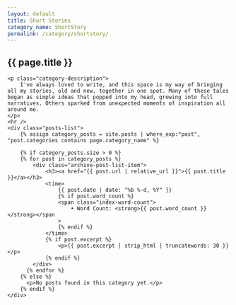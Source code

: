 ```yaml
---
layout: default
title: Short Stories
category_name: ShortStory
permalink: /category/shortstory/
---
```


<div class="category-page">
    <h2 class="category-title">{{ page.title }}</h2>

    <p class="category-description">
        I've always loved to write, and this space is my way of bringing all my stories, old and new, together in one spot. Many of these tales began as simple ideas that popped into my head, growing into full narratives. Others sparked from unexpected moments of inspiration all around me.
    </p>
    <hr />
    <div class="posts-list">
        {% assign category_posts = site.posts | where_exp:"post", "post.categories contains page.category_name" %}

        {% if category_posts.size > 0 %}
        {% for post in category_posts %}
            <div class="archive-post-list-item">
                <h3><a href="{{ post.url | relative_url }}">{{ post.title }}</a></h3>
                <time>
                    {{ post.date | date: "%b %-d, %Y" }}
                    {% if post.word_count %}
                    <span class="index-word-count">
                        • Word Count: <strong>{{ post.word_count }}</strong></span
                    >
                    {% endif %}
                </time>
                {% if post.excerpt %}
                    <p>{{ post.excerpt | strip_html | truncatewords: 30 }}</p>
                {% endif %}
            </div>
          {% endfor %}
        {% else %}
          <p>No posts found in this category yet.</p>
        {% endif %}
    </div>
</div>
